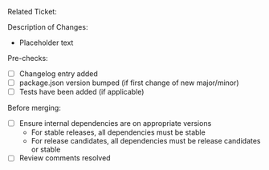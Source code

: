 Related Ticket: 

Description of Changes:
* Placeholder text

Pre-checks:
* [ ] Changelog entry added
* [ ] package.json version bumped (if first change of new major/minor)
* [ ] Tests have been added (if applicable)

Before merging:
* [ ] Ensure internal dependencies are on appropriate versions
  * For stable releases, all dependencies must be stable
  * For release candidates, all dependencies must be release candidates or stable
* [ ] Review comments resolved
